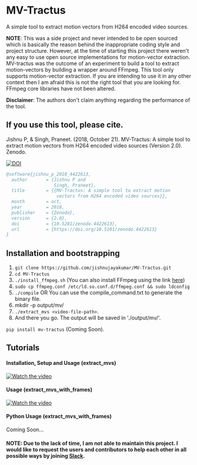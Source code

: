 # MV-Tractus
A simple tool to extract motion vectors from H264 encoded video sources.

**NOTE**: This was a side project and never intended to be open sourced which is basically the reason behind the inappropriate coding style and project structure. However, at the time of starting this project there weren't any easy to use open source implementations for motion-vector extraction. MV-tractus was the outcome of an experiment to build a tool to extract motion-vectors by building a wrapper around FFmpeg. This tool only supports motion-vector extraction. If you are intending to use it in any other context then I am afraid this is not the right tool that you are looking for. FFmpeg core libraries have not been altered. 

**Disclaimer**: The authors don't claim anything regarding the performance of the tool.

## If you use this tool, please cite.

Jishnu P, & Singh, Praneet. (2018, October 21). MV-Tractus: A simple tool to extract motion vectors from H264 encoded video sources (Version 2.0). Zenodo.

[![DOI](https://zenodo.org/badge/DOI/10.5281/zenodo.4422613.svg)](https://doi.org/10.5281/zenodo.4422613)

```bibtex
@software{jishnu_p_2018_4422613,
  author       = {Jishnu P and
                  Singh, Praneet},
  title        = {{MV-Tractus: A simple tool to extract motion 
                   vectors from H264 encoded video sources}},
  month        = oct,
  year         = 2018,
  publisher    = {Zenodo},
  version      = {2.0},
  doi          = {10.5281/zenodo.4422613},
  url          = {https://doi.org/10.5281/zenodo.4422613}
}
```

## Installation and bootstrapping

1. `git clone https://github.com/jishnujayakumar/MV-Tractus.git` 
2. `cd MV-Tractus`
3. `./install_ffmpeg.sh` (You can also install FFmpeg using the link [here](http://embedonix.com/articles/linux/installing-ffmpeg-from-source-on-ubuntu-14-0-4/))
4. `sudo cp ffmpeg.conf /etc/ld.so.conf.d/ffmpeg.conf && sudo ldconfig`
5. `./compile` OR You can use the compile_command.txt to generate the binary file.
6. mkdir -p output/mv/
7. `./extract_mvs <video-file-path>`.
8. And there you go. The output will be saved in './output/mv/'.

`pip install mv-tractus` (Coming Soon).

## Tutorials
#### Installation, Setup and Usage (extract_mvs)
[![Watch the video](https://i.ytimg.com/vi/qpwTdxsBebk/hqdefault.jpg)](https://www.youtube.com/embed/qpwTdxsBebk)

#### Usage (extract_mvs_with_frames)
[![Watch the video](https://i.ytimg.com/vi/-e02hCdQ0_w/mq1.jpg)](https://www.youtube.com/embed/-e02hCdQ0_w)

#### Python Usage (extract_mvs_with_frames)
Coming Soon...

#### NOTE: Due to the lack of time, I am not able to maintain this project. I would like to request the users and contributors to help each other in all possible ways by joining [Slack](https://join.slack.com/t/mv-tractus/shared_invite/zt-jnyh53qo-o6xMN_AdZ1DyeusCERVMOA).
